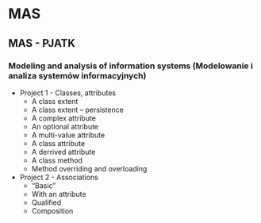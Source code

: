 # MAS
## MAS - PJATK
### Modeling and analysis of information systems (Modelowanie i analiza systemów informacyjnych)
* Project 1 - Classes, attributes
  * A class extent
  * A class extent – persistence
  * A complex attribute
  * An optional attribute
  * A multi-value attribute
  * A class attribute
  * A derrived attribute
  * A class method
  * Method overriding and overloading
* Project 2 - Associations
  * “Basic”
  * With an attribute
  * Qualified
  * Composition
